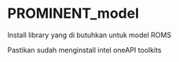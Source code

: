 # PROMINENT_model

Install library yang di butuhkan untuk model ROMS

Pastikan sudah menginstall intel oneAPI toolkits



